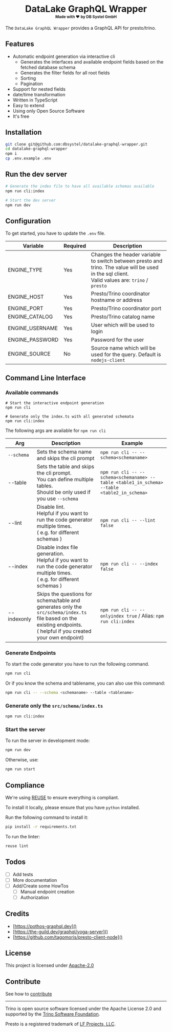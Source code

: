 <!--
SPDX-FileCopyrightText: 2023 DB Systel GmbH

SPDX-License-Identifier: Apache-2.0
-->

<div align="center">
  <h1>
    DataLake GraphQL Wrapper
    <br />
    <span style="font-size:12px">Made with ❤️ by DB Systel GmbH</span>
  </h1>
</div>

The `DataLake GraphQL Wrapper` provides a GraphQL API for presto/trino.

## Features

- Automatic endpoint generation via interactive cli
  - Generates the interfaces and available endpoint fields based on the fetched database schema
  - Generates the filter fields for all root fields
  - Sorting
  - Pagination
- Support for nested fields
- date/time transformation
- Written in TypeScript
- Easy to extend
- Using only Open Source Software
- It's free

## Installation

```bash
git clone git@github.com:dbsystel/datalake-graphql-wrapper.git
cd datalake-graphql-wrapper
npm i
cp .env.example .env
```

## Run the dev server

```bash
# Generate the index file to have all available schemas available
npm run cli:index

# Start the dev server
npm run dev
```

## Configuration

To get started, you have to update the `.env` file.

| Variable        | Required | Description                                                                                                                                         |
| --------------- | -------- | --------------------------------------------------------------------------------------------------------------------------------------------------- |
| ENGINE_TYPE     | Yes      | Changes the header variable to switch between presto and trino. The value will be used in the sql client.<br />Valid values are: `trino` / `presto` |
| ENGINE_HOST     | Yes      | Presto/Trino coordinator hostname or address                                                                                                        |
| ENGINE_PORT     | Yes      | Presto/Trino coordinator port                                                                                                                       |
| ENGINE_CATALOG  | Yes      | Presto/Trino catalog name                                                                                                                           |
| ENGINE_USERNAME | Yes      | User which will be used to login                                                                                                                    |
| ENGINE_PASSWORD | Yes      | Password for the user                                                                                                                               |
| ENGINE_SOURCE   | No       | Source name which will be used for the query. Default is `nodejs-client`                                                                            |

## Command Line Interface

### Available commands

```
# Start the interactive endpoint generation
npm run cli

# Generate only the index.ts with all generated schemata
npm run cli:index
```

The following args are available for `npm run cli`

| Arg         | Description                                                                                                                                                                     | Example                                                                                     |
| ----------- | ------------------------------------------------------------------------------------------------------------------------------------------------------------------------------- | ------------------------------------------------------------------------------------------- |
| `--schema`  | Sets the schema name and skips the cli prompt                                                                                                                                   | `npm run cli -- --schema<schemaname>`                                                       |
| --table     | Sets the table and skips the cli prompt.<br />You can define multiple tables.<br />Should be only used if you use `--schema`                                                    | `npm run cli -- --schema<schemaname> --table <table1_in_schema> --table <table2_in_schema>` |
| --lint      | Disable lint.<br />Helpful if you want to run the code generator multiple times.<br />( e.g. for different schemas )                                                            | `npm run cli -- --lint false`                                                               |
| --index     | Disable index file generation.<br />Helpful if you want to run the code generator multiple times.<br />( e.g. for different schemas )                                           | `npm run cli -- --index false`                                                              |
| --indexonly | Skips the questions for schema/table and generates only the<br /> `src/schema/index.ts` file based on the existing endpoints. <br />( helpful if you created your own endpoint) | `npm run cli -- --onlyindex true` / Alias: `npm run cli:index`                              |

### Generate Endpoints

To start the code generator you have to run the following command.

```bash
npm run cli
```

Or if you know the schema and tablename, you can also use this command:

```bash
npm run cli -- --schema <schemaname> --table <tablename>
```

### Generate only the `src/schema/index.ts`

```bash
npm run cli:index
```

### Start the server

To run the server in development mode:

```bash
npm run dev
```

Otherwise, use:

```bash
npm run start
```

## Compliance

We're using [REUSE](https://reuse.software/) to ensure everything is compliant.

To install it locally, please ensure that you have `python` installed.

Run the following command to install it:

```bash
pip install -r requirements.txt
```

To run the linter:

```bash
reuse lint
```

## Todos

- [ ] Add tests
- [ ] More documentation
- [ ] Add/Create some HowTos
  - [ ] Manual endpoint creation
  - [ ] Authorization

## Credits

- [https://pothos-graphql.dev]()
- [https://the-guild.dev/graphql/yoga-server]()
- [https://github.com/tagomoris/presto-client-node]()

## License

This project is licensed under [Apache-2.0](LICENSES/Apache-2.0.txt)

## Contribute

See how to [contribute](CONTRIBUTING.md)

---

Trino is open source software licensed under the Apache License 2.0 and supported by the [Trino Software Foundation](https://trino.io/foundation.html).

Presto is a registered trademark of [LF Projects, LLC](https://lfprojects.org/policies/trademark-policy/).
